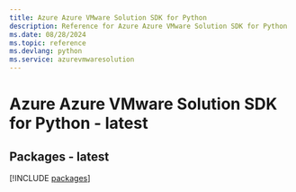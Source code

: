 ```yaml
---
title: Azure Azure VMware Solution SDK for Python
description: Reference for Azure Azure VMware Solution SDK for Python
ms.date: 08/28/2024
ms.topic: reference
ms.devlang: python
ms.service: azurevmwaresolution
---
```

# Azure Azure VMware Solution SDK for Python - latest
## Packages - latest
[!INCLUDE [packages](azure-vmware-solution-index.md)]